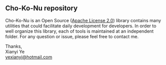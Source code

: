 <!--
  Copyright 2013 Microsoft Open Technologies, Inc.

  Licensed under the Apache License, Version 2.0 (the "License");
  you may not use this file except in compliance with the License.
  You may obtain a copy of the License at

  http://www.apache.org/licenses/LICENSE-2.0

  Unless required by applicable law or agreed to in writing, software
  distributed under the License is distributed on an "AS IS" BASIS,
  WITHOUT WARRANTIES OR CONDITIONS OF ANY KIND, either express or implied.
  See the License for the specific language governing permissions and
  limitations under the License.
-->
## Cho-Ko-Nu repository

Cho-Ko-Nu is an Open Source ([Apache License 2.0](http://www.apache.org/licenses/LICENSE-2.0.txt)) library contains many utilities that could facilitate daily development for developers.
In order to well organize this library, each of tools is maintained at an independent folder.
For any question or issue, please feel free to contact me. 

Thanks,</br>
Xianyi Ye</br>
yexianyi@hotmail.com</br>

